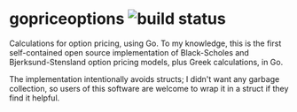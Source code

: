 # gopriceoptions ![build status](https://travis-ci.org/jasonmerecki/gopriceoptions.svg?branch=master)
Calculations for option pricing, using Go. To my knowledge, this is the first self-contained open source implementation of Black-Scholes and Bjerksund-Stensland option pricing models, plus Greek calculations, in Go. 

The implementation intentionally avoids structs; I didn't want any garbage collection, so users of this software are welcome to wrap it in a struct if they find it helpful.
